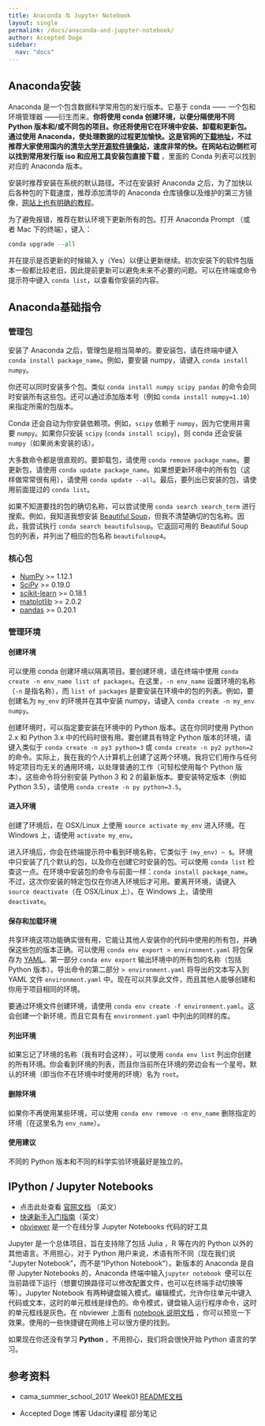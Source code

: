 ```yaml
---
title: Anaconda 与 Jupyter Notebook
layout: single
permalink: /docs/anaconda-and-jupyter-notebook/
author: Accepted Doge
sidebar:
  nav: "docs"
---
```


## Anaconda安装

Anaconda 是一个包含数据科学常用包的发行版本。它基于 conda —— 一个包和环境管理器 ——衍生而来。**你将使用 conda 创建环境，以便分隔使用不同 Python 版本和/或不同包的项目。**你还将使用它在环境中安装、卸载和更新包。通过使用 Anaconda，使处理数据的过程更加愉快。这是官网的[下载地址](https://www.continuum.io/downloads)，不过推荐大家使用国内的[清华大学开源软件镜像站](https://mirrors.tuna.tsinghua.edu.cn/)，速度非常的快。在网站右边侧栏可以找到**常用发行版 iso 和应用工具安装包直接下载** ，里面的 Conda 列表可以找到对应的 Anaconda 版本。

安装时推荐安装在系统的默认路径。不过在安装好 Anaconda 之后，为了加快以后各种包的下载速度，推荐添加清华的 Anaconda 仓库镜像以及维护的第三方镜像，[网站上也有明确的教程](https://mirrors.tuna.tsinghua.edu.cn/help/anaconda/)。

为了避免报错，推荐在默认环境下更新所有的包。打开 Anaconda Prompt （或者 Mac 下的终端），键入：

```python
conda upgrade --all
```

并在提示是否更新的时候输入 y（Yes）以便让更新继续。初次安装下的软件包版本一般都比较老旧，因此提前更新可以避免未来不必要的问题。可以在终端或命令提示符中键入 `conda list`，以查看你安装的内容。

## Anaconda基础指令

### 管理包

安装了 Anaconda 之后，管理包是相当简单的。要安装包，请在终端中键入 `conda install package_name`。例如，要安装 numpy，请键入 `conda install numpy`。

你还可以同时安装多个包。类似 `conda install numpy scipy pandas` 的命令会同时安装所有这些包。还可以通过添加版本号（例如 `conda install numpy=1.10`）来指定所需的包版本。

Conda 还会自动为你安装依赖项。例如，`scipy` 依赖于 `numpy`，因为它使用并需要 `numpy`。如果你只安装 `scipy` (`conda install scipy`)，则 conda 还会安装 `numpy`（如果尚未安装的话）。

大多数命令都是很直观的。要卸载包，请使用 `conda remove package_name`。要更新包，请使用 `conda update package_name`。如果想更新环境中的所有包（这样做常常很有用），请使用 `conda update --all`。最后，要列出已安装的包，请使用前面提过的 `conda list`。

如果不知道要找的包的确切名称，可以尝试使用 `conda search search_term` 进行搜索。例如，我知道我想安装 [Beautiful Soup](https://www.crummy.com/software/BeautifulSoup/)，但我不清楚确切的包名称。因此，我尝试执行 `conda search beautifulsoup`。它返回可用的 Beautiful Soup 包的列表，并列出了相应的包名称 `beautifulsoup4`。

### 核心包

- [NumPy](http://www.numpy.org/) >= 1.12.1
- [SciPy](http://www.scipy.org/) >= 0.19.0
- [scikit-learn](http://scikit-learn.org/stable/) >= 0.18.1
- [matplotlib](http://matplotlib.org/) >= 2.0.2
- [pandas](http://pandas.pydata.org/) >= 0.20.1

### 管理环境

#### 创建环境

可以使用 conda 创建环境以隔离项目。要创建环境，请在终端中使用 `conda create -n env_name list of packages`。在这里，`-n env_name` 设置环境的名称（`-n` 是指名称），而 `list of packages` 是要安装在环境中的包的列表。例如，要创建名为 `my_env` 的环境并在其中安装 numpy，请键入 `conda create -n my_env numpy`。

创建环境时，可以指定要安装在环境中的 Python 版本。这在你同时使用 Python 2.x 和 Python 3.x 中的代码时很有用。要创建具有特定 Python 版本的环境，请键入类似于 `conda create -n py3 python=3` 或 `conda create -n py2 python=2` 的命令。实际上，我在我的个人计算机上创建了这两个环境。我将它们用作与任何特定项目均无关的通用环境，以处理普通的工作（可轻松使用每个 Python 版本）。这些命令将分别安装 Python 3 和 2 的最新版本。要安装特定版本（例如 Python 3.5），请使用 `conda create -n py python=3.5`。

#### 进入环境

创建了环境后，在 OSX/Linux 上使用 `source activate my_env` 进入环境。在 Windows 上，请使用 `activate my_env`。

进入环境后，你会在终端提示符中看到环境名称，它类似于 `(my_env) ~ $`。环境中只安装了几个默认的包，以及你在创建它时安装的包。可以使用 `conda list` 检查这一点。在环境中安装包的命令与前面一样：`conda install package_name`。不过，这次你安装的特定包仅在你进入环境后才可用。要离开环境，请键入 `source deactivate`（在 OSX/Linux 上）。在 Windows 上，请使用 `deactivate`。


#### 保存和加载环境

共享环境这项功能确实很有用，它能让其他人安装你的代码中使用的所有包，并确保这些包的版本正确。可以使用 `conda env export > environment.yaml` 将包保存为 [YAML](http://www.yaml.org/)。第一部分 `conda env export` 输出环境中的所有包的名称（包括 Python 版本）。导出命令的第二部分 `> environment.yaml` 将导出的文本写入到 YAML 文件 `environment.yaml` 中。现在可以共享此文件，而且其他人能够创建和你用于项目相同的环境。

要通过环境文件创建环境，请使用 `conda env create -f environment.yaml`。这会创建一个新环境，而且它具有在 `environment.yaml` 中列出的同样的库。

#### 列出环境

如果忘记了环境的名称（我有时会这样），可以使用 `conda env list` 列出你创建的所有环境。你会看到环境的列表，而且你当前所在环境的旁边会有一个星号。默认的环境（即当你不在环境中时使用的环境）名为 `root`。

#### 删除环境

如果你不再使用某些环境，可以使用 `conda env remove -n env_name` 删除指定的环境（在这里名为 `env_name`）。

#### 使用建议

不同的 Python 版本和不同的科学实验环境最好是独立的。

## IPython / Jupyter Notebooks

- 点击此处查看 [官网文档](http://jupyter.org/documentation.html) （英文）
- [快速新手入门指南](http://jupyter-notebook-beginner-guide.readthedocs.io/en/latest/index.html)（英文）
- [nbviewer](https://nbviewer.jupyter.org/)  是一个在线分享 Jupyter Notebooks 代码的好工具

Jupyter 是一个总体项目，旨在支持除了包括 Julia ，R 等在内的 Python 以外的其他语言。不用担心，对于 Python 用户来说，术语有所不同（现在我们说 “Jupyter Notebook”，而不是“IPython Notebook”）。新版本的 Anaconda 是自带 Jupyter Notebooks 的，Anaconda 终端中输入`jupyter notebook `便可以在当前路径下运行（想要切换路径可以修改配置文件，也可以在终端手动切换等等）。Jupyter Notebook 有两种键盘输入模式。编辑模式，允许你往单元中键入代码或文本，这时的单元框线是绿色的。命令模式，键盘输入运行程序命令，这时的单元框线是灰色。在 nbviewer 上面有 [notebook 说明文档](https://nbviewer.jupyter.org/github/ipython/ipython/blob/4.0.x/examples/Notebook/Index.ipynb) ，你可以预览一下效果。使用的一些快捷键在网络上可以很方便的找到。

如果现在你还没有学习 **Python** ，不用担心，我们将会很快开始 Python 语言的学习。

## 参考资料

- cama_summer_school_2017 Week01 [README文档](https://github.com/milLearningGroup/cama_summer_school_2017/blob/master/Week_1/README.md)
- Accepted Doge 博客 Udacity课程 部分笔记

  ​